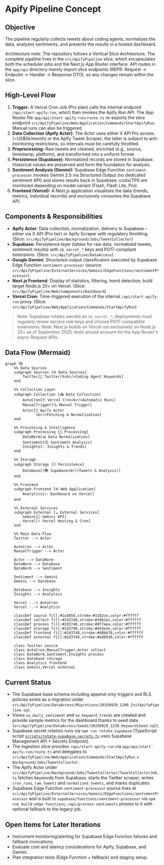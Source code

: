 # Apify Pipeline Concept

## Objective
The pipeline regularly collects tweets about coding agents, normalizes the data, analyzes sentiments, and presents the results in a hosted dashboard.

Architecture note: The repository follows a Vertical Slice Architecture. The complete pipeline lives in the `src/ApifyPipeline` slice, which encapsulates both the scheduler jobs and the Next.js App Router interface. API routes in the `app/api` directory merely import slice endpoints (REPR: Request → Endpoint → Handler → Response DTO), so any changes remain within the slice.

## High-Level Flow
1. **Trigger:** A Vercel Cron Job (Pro plan) calls the internal endpoint `/api/start-apify-run`, which then invokes the Apify Run API. The App Router file `app/api/start-apify-run/route.ts` re-exports the slice endpoint `src/ApifyPipeline/Web/Application/Commands/StartApifyRun`. Manual runs can also be triggered.
2. **Data Collection (Apify Actor):** The Actor uses either X API Pro access (~US$5k/month) or the Apify Tweet Scraper; the latter is subject to anti-monitoring restrictions, so intervals must be carefully throttled.
3. **Preprocessing:** Raw tweets are cleaned, enriched (e.g., source, timestamp, platform), and transformed into a uniform format.
4. **Persistence (Supabase):** Normalized records are stored in Supabase. Historical values are preserved and form the foundation for analysis.
5. **Sentiment Analysis (Gemini):** Supabase Edge Function `sentiment-processor` invokes Gemini 2.5 via Structured Output (no dedicated sentiment API) and stores results back in Supabase; costs/TPS are monitored depending on model variant (Flash, Flash Lite, Pro).
6. **Frontend (Vercel):** A Next.js application visualizes the data (trends, metrics, individual records) and exclusively consumes the Supabase API.

## Components & Responsibilities
- **Apify Actor:** Data collection, normalization, delivery to Supabase – either via X API (Pro tier) or Apify Scraper with regulatory throttling. (Slice: `src/ApifyPipeline/Background/Jobs/TweetCollector`)
- **Supabase:** Persistence layer (tables for raw data, normalized tweets, sentiment results) with `sb_secret_*` keys and PG17-compliant extensions. (Slice: `src/ApifyPipeline/DataAccess`)
- **Google Gemini:** Structured-output classification executed by Supabase Edge Function `sentiment-processor` (source: `src/ApifyPipeline/ExternalServices/Gemini/EdgeFunctions/sentimentProcessor`).
- **Next.js Frontend:** Display of statistics, filtering, trend detection; build target Node.js 20+ on Vercel. (Slice: `src/ApifyPipeline/Web/Components/Dashboard`)
- **Vercel Cron:** Time-triggered execution of the internal `/api/start-apify-run` proxy. (Slice: `src/ApifyPipeline/Web/Application/Commands/StartApifyRun`)

> Note: Supabase rotates secrets as `sb_secret_*`; deployments must regularly renew service role keys and choose PG17-compatible extensions.
> Note: Next.js builds on Vercel run exclusively on Node.js 20+ as of September 2025, tests should account for the App Router's async Request APIs.

## Data Flow (Mermaid)
```mermaid
graph TB
    %% Data Sources
    subgraph Sources [🌐 Data Sources]
        Twitter[📢 Twitter/X<br/>Coding Agent Keywords]
    end

    %% Collection Layer
    subgraph Collection [📥 Data Collection]
        AutoCron[⏰ Vercel Cron<br/>Automatic Runs]
        ManualTrigger[🔍 Manual Trigger]
        Actor[🤖 Apify Actor
              <br/>Fetching & Normalization]
    end

    %% Processing & Intelligence
    subgraph Processing [🧠 Processing]
        DataNorm[📊 Data Normalization]
        Sentiment[😊 Sentiment Analysis]
        Insights[💡 Insights & Trends]
    end

    %% Storage
    subgraph Storage [🗄️ Persistence]
        Database[(📚 Supabase<br/>Tweets & Analysis)]
    end

    %% Frontend
    subgraph Frontend [🌐 Web Application]
        Analytics[📈 Dashboard on Vercel]
    end

    %% External Services
    subgraph External [☁️ External Services]
        Gemini[🤖 Gemini API]
        Vercel[⚡ Vercel Hosting & Cron]
    end

    %% Main Data Flow
    Twitter --> Actor

    AutoCron --> Actor
    ManualTrigger --> Actor

    Actor --> DataNorm
    DataNorm --> Database
    DataNorm --> Sentiment

    Sentiment --> Gemini
    Gemini --> Database

    Database --> Insights
    Insights --> Analytics

    Vercel -.-> AutoCron
    Vercel -.-> Analytics

    classDef source fill:#1a365d,stroke:#3182ce,color:#ffffff
    classDef collect fill:#2d3748,stroke:#38b2ac,color:#ffffff
    classDef process fill:#2d3748,stroke:#9f7aea,color:#ffffff
    classDef storage fill:#2d3748,stroke:#e53e3e,color:#ffffff
    classDef frontend fill:#2d3748,stroke:#48bb78,color:#ffffff
    classDef external fill:#2d3748,stroke:#ed8936,color:#ffffff

    class Twitter source
    class AutoCron,ManualTrigger,Actor collect
    class DataNorm,Sentiment,Insights process
    class Database storage
    class Analytics frontend
    class Gemini,Vercel external
```

## Current Status
- The Supabase base schema including append-only triggers and RLS policies exists as a migration under `src/ApifyPipeline/DataAccess/Migrations/20250929_1200_InitApifyPipeline.sql`.
- Views `vw_daily_sentiment` and `vw_keyword_trends` are created and provide sample metrics for the dashboard thanks to seed data (`src/ApifyPipeline/DataAccess/Seeds/20250929_1230_KeywordsSeed.sql`).
- Supabase secret rotation runs via `npm run rotate:supabase` (TypeScript script [`scripts/rotate-supabase-secrets.ts`](file:///home/prinova/CodeProjects/agent-vibes/scripts/rotate-supabase-secrets.ts) uses Supabase Management API + Secrets Endpoint).
- The ingestion slice provides `/api/start-apify-run` via `app/api/start-apify-run/route.ts` and delegates to `src/ApifyPipeline/Web/Application/Commands/StartApifyRun` + `Background/Jobs/TweetCollector`.
- The Apify Actor under `src/ApifyPipeline/Background/Jobs/TweetCollector/TweetCollectorJob.ts` fetches keywords from Supabase, starts the Twitter scraper, writes `cron_runs`, `raw_tweets` and `normalized_tweets`, and marks duplicates.
- Supabase Edge Function `sentiment-processor` source lives at `src/ApifyPipeline/ExternalServices/Gemini/EdgeFunctions/sentimentProcessor` and is built to `supabase/functions/sentiment-processor` via `npm run build:edge-functions`; `/api/process-sentiments` proxies to it with optional fallback to the legacy job.

## Open Items for Later Iterations
- Instrument monitoring/alerting for Supabase Edge Function failures and fallback invocations.
- Evaluate cost and latency considerations for Apify, Supabase, and Gemini.
- Plan integration tests (Edge Function + fallback) and staging setup.
